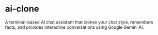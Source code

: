 # ai-clone
A terminal-based AI chat assistant that clones your chat style, remembers facts, and provides interactive conversations using Google Gemini AI.
